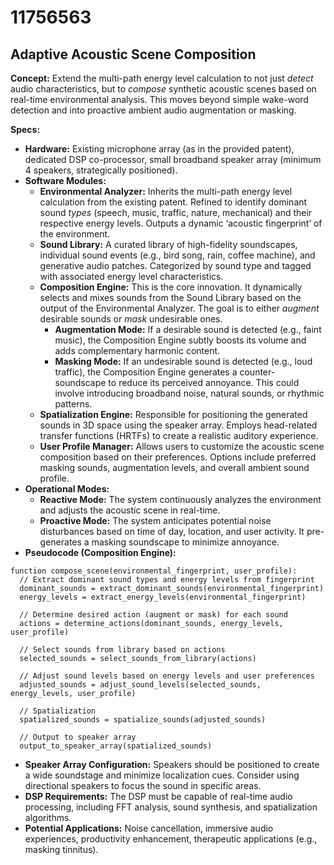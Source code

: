 # 11756563

## Adaptive Acoustic Scene Composition

**Concept:** Extend the multi-path energy level calculation to not just *detect* audio characteristics, but to *compose* synthetic acoustic scenes based on real-time environmental analysis. This moves beyond simple wake-word detection and into proactive ambient audio augmentation or masking.

**Specs:**

*   **Hardware:** Existing microphone array (as in the provided patent), dedicated DSP co-processor, small broadband speaker array (minimum 4 speakers, strategically positioned).
*   **Software Modules:**
    *   **Environmental Analyzer:** Inherits the multi-path energy level calculation from the existing patent. Refined to identify dominant sound *types* (speech, music, traffic, nature, mechanical) and their respective energy levels. Outputs a dynamic ‘acoustic fingerprint’ of the environment.
    *   **Sound Library:** A curated library of high-fidelity soundscapes, individual sound events (e.g., bird song, rain, coffee machine), and generative audio patches. Categorized by sound type and tagged with associated energy level characteristics.
    *   **Composition Engine:** This is the core innovation. It dynamically selects and mixes sounds from the Sound Library based on the output of the Environmental Analyzer. The goal is to either *augment* desirable sounds or *mask* undesirable ones.
        *   **Augmentation Mode:** If a desirable sound is detected (e.g., faint music), the Composition Engine subtly boosts its volume and adds complementary harmonic content.
        *   **Masking Mode:** If an undesirable sound is detected (e.g., loud traffic), the Composition Engine generates a counter-soundscape to reduce its perceived annoyance. This could involve introducing broadband noise, natural sounds, or rhythmic patterns.
    *   **Spatialization Engine:**  Responsible for positioning the generated sounds in 3D space using the speaker array.  Employs head-related transfer functions (HRTFs) to create a realistic auditory experience.
    *   **User Profile Manager:** Allows users to customize the acoustic scene composition based on their preferences.  Options include preferred masking sounds, augmentation levels, and overall ambient sound profile.
*   **Operational Modes:**
    *   **Reactive Mode:** The system continuously analyzes the environment and adjusts the acoustic scene in real-time.
    *   **Proactive Mode:** The system anticipates potential noise disturbances based on time of day, location, and user activity.  It pre-generates a masking soundscape to minimize annoyance.
*   **Pseudocode (Composition Engine):**

```
function compose_scene(environmental_fingerprint, user_profile):
  // Extract dominant sound types and energy levels from fingerprint
  dominant_sounds = extract_dominant_sounds(environmental_fingerprint)
  energy_levels = extract_energy_levels(environmental_fingerprint)

  // Determine desired action (augment or mask) for each sound
  actions = determine_actions(dominant_sounds, energy_levels, user_profile)

  // Select sounds from library based on actions
  selected_sounds = select_sounds_from_library(actions)

  // Adjust sound levels based on energy levels and user preferences
  adjusted_sounds = adjust_sound_levels(selected_sounds, energy_levels, user_profile)

  // Spatialization
  spatialized_sounds = spatialize_sounds(adjusted_sounds)

  // Output to speaker array
  output_to_speaker_array(spatialized_sounds)
```

*   **Speaker Array Configuration:** Speakers should be positioned to create a wide soundstage and minimize localization cues. Consider using directional speakers to focus the sound in specific areas.
*   **DSP Requirements:** The DSP must be capable of real-time audio processing, including FFT analysis, sound synthesis, and spatialization algorithms.
*   **Potential Applications:** Noise cancellation, immersive audio experiences, productivity enhancement, therapeutic applications (e.g., masking tinnitus).